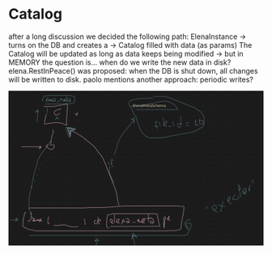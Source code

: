 # Catalog
 
 after a long discussion
 we decided the following path:
 ElenaInstance -> turns on the DB and creates a -> Catalog filled with data (as params)
 The Catalog will be updated as long as data keeps being modified -> but in MEMORY
 the question is...
 when do we write the new data in disk?
 elena.RestInPeace() was proposed: when the DB is shut down, all changes will be written to disk. paolo mentions another approach: periodic writes?

 ![alt text](image.png)
